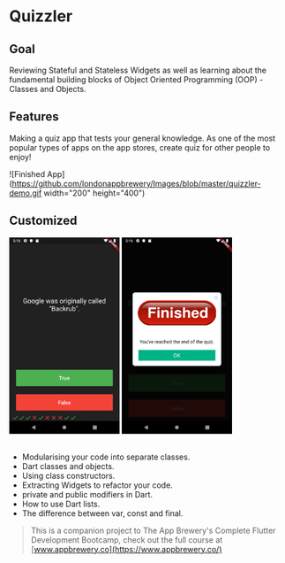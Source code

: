 
# Quizzler 

## Goal

Reviewing Stateful and Stateless Widgets as well as learning about the fundamental building blocks of Object Oriented Programming (OOP) - Classes and Objects. 


## Features

Making a quiz app that tests your general knowledge. As one of the most popular types of apps on the app stores, create quiz for other people to enjoy!

![Finished App](https://github.com/londonappbrewery/Images/blob/master/quizzler-demo.gif width="200" height="400")

## Customized
<img src="images/quizler_img1.png" width="200px"> <img src="images/quizler_img2.png" width="200px">


## 

- Modularising your code into separate classes.
- Dart classes and objects.
- Using class constructors.
- Extracting Widgets to refactor your code.
- private and public modifiers in Dart.
- How to use Dart lists.
- The difference between var, const and final.




>This is a companion project to The App Brewery's Complete Flutter Development Bootcamp, check out the full course at [www.appbrewery.co](https://www.appbrewery.co/)

